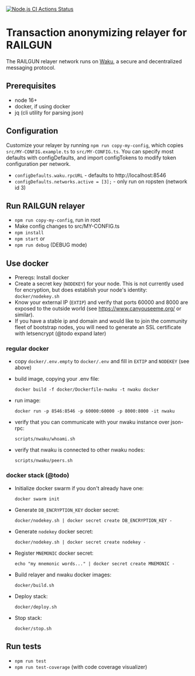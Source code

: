[![Node.js CI Actions Status](https://github.com/Railgun-Community/relayer/actions/workflows/node.js.yml/badge.svg?branch=master)](https://github.com/Railgun-Community/relayer/actions)

# Transaction anonymizing relayer for RAILGUN

The RAILGUN relayer network runs on [Waku](https://wakunetwork.com/), a secure and decentralized messaging protocol.

## Prerequisites

- node 16+
- docker, if using docker
- jq (cli utility for parsing json)

## Configuration

Customize your relayer by running `npm run copy-my-config`, which copies `src/MY-CONFIG.example.ts` to `src/MY-CONFIG.ts`.
You can specify most defaults with configDefaults, and import configTokens to modify token configuration per network.

- `configDefaults.waku.rpcURL` - defaults to http://localhost:8546
- `configDefaults.networks.active = [3];` - only run on ropsten (network id 3)

## Run RAILGUN relayer

- `npm run copy-my-config`, run in root
- Make config changes to src/MY-CONFIG.ts
- `npm install`
- `npm start` or
- `npm run debug` (DEBUG mode)

## Use docker

- Prereqs: Install docker
- Create a secret key (`NODEKEY`) for your node. This is not currently used for encryption, but does establish your node's identity: `docker/nodekey.sh`
- Know your external IP (`EXTIP`) and verify that ports 60000 and 8000 are exposed to the outside world (see https://www.canyouseeme.org/ or similar).
- If you have a stable ip and domain and would like to join the community fleet of bootstrap nodes, you will need to generate an SSL certificate with letsencrypt (@todo expand later)

### regular docker

- copy `docker/.env.empty` to `docker/.env` and fill in `EXTIP` and `NODEKEY` (see above)

- build image, copying your .env file:

      docker build -f docker/Dockerfile-nwaku -t nwaku docker

- run image:

      docker run -p 8546:8546 -p 60000:60000 -p 8000:8000 -it nwaku

- verify that you can communicate with your nwaku instance over json-rpc:

      scripts/nwaku/whoami.sh

- verify that nwaku is connected to other nwaku nodes:

      scripts/nwaku/peers.sh

### docker stack (@todo)

- Initialize docker swarm if you don't already have one:

      docker swarm init

- Generate `DB_ENCRYPTION_KEY` docker secret:

      docker/nodekey.sh | docker secret create DB_ENCRYPTION_KEY -

- Generate `nodekey` docker secret:

      docker/nodekey.sh | docker secret create nodekey -

- Register `MNEMONIC` docker secret:

      echo "my mnemonic words..." | docker secret create MNEMONIC -

- Build relayer and nwaku docker images:

      docker/build.sh

- Deploy stack:

      docker/deploy.sh

- Stop stack:

      docker/stop.sh

## Run tests

- `npm run test`
- `npm run test-coverage` (with code coverage visualizer)
